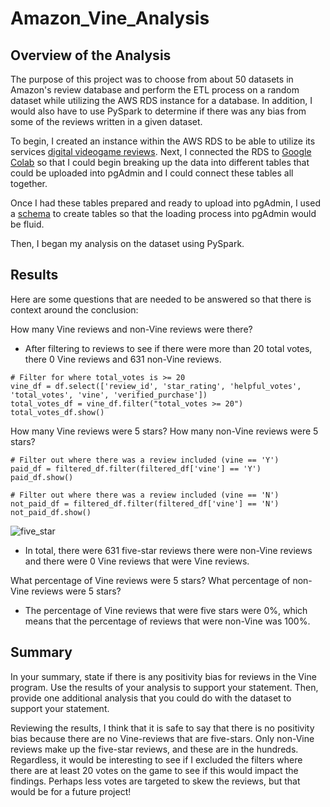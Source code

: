 # Amazon_Vine_Analysis

## Overview of the Analysis 

The purpose of this project was to choose from about 50 datasets in Amazon's review database and perform the ETL process on a random dataset while utilizing the AWS RDS instance for a database. In addition, I would also have to use PySpark to determine if there was any bias from some of the reviews written in a given dataset.

To begin, I created an instance within the AWS RDS to be able to utilize its services [digital videogame reviews](https://s3.amazonaws.com/amazon-reviews-pds/tsv/amazon_reviews_us_Digital_Video_Games_v1_00.tsv.gz). 
Next, I connected the RDS to [Google Colab](https://s3.amazonaws.com/amazon-reviews-pds/tsv/amazon_reviews_us_Digital_Video_Games_v1_00.tsv.gz)
so that I could begin breaking up the data into different tables that could be uploaded into pgAdmin and I could connect these tables all together.

Once I had these tables prepared and ready to upload into pgAdmin, I used a [schema](https://github.com/bazinga183/Amazon_Vine_Analysis/blob/main/table_creation.sql) to create tables so that the loading process into pgAdmin would be fluid.

Then, I began my analysis on the dataset using PySpark.

## Results 

Here are some questions that are needed to be answered so that there is context around the conclusion:

How many Vine reviews and non-Vine reviews were there?
 - After filtering to reviews to see if there were more than 20 total votes, there 0 Vine reviews and 631 non-Vine reviews.


```
# Filter for where total_votes is >= 20
vine_df = df.select(['review_id', 'star_rating', 'helpful_votes', 'total_votes', 'vine', 'verified_purchase'])
total_votes_df = vine_df.filter("total_votes >= 20")
total_votes_df.show()
```

How many Vine reviews were 5 stars? How many non-Vine reviews were 5 stars?
```
# Filter out where there was a review included (vine == 'Y')
paid_df = filtered_df.filter(filtered_df['vine'] == 'Y')
paid_df.show()

# Filter out where there was a review included (vine == 'N')
not_paid_df = filtered_df.filter(filtered_df['vine'] == 'N')
not_paid_df.show()

```

![five_star](https://user-images.githubusercontent.com/46951897/142800776-62e2e3a3-c583-46bb-96eb-15f46530d524.png)

 - In total, there were 631 five-star reviews there were non-Vine reviews and there were 0 Vine reviews that were Vine reviews.

What percentage of Vine reviews were 5 stars? What percentage of non-Vine reviews were 5 stars?
 - The percentage of Vine reviews that were five stars were 0%, which means that the percentage of reviews that were non-Vine was 100%. 

## Summary 
In your summary, state if there is any positivity bias for reviews in the Vine program. Use the results of your analysis to support your statement. Then, provide one additional analysis that you could do with the dataset to support your statement.

Reviewing the results, I think that it is safe to say that there is no positivity bias because there are no Vine-reviews that are five-stars. Only non-Vine reviews make up the five-star reviews, and these are in the hundreds.
Regardless, it would be interesting to see if I excluded the filters where there are at least 20 votes on the game to see if this would impact the findings. Perhaps less votes are targeted to skew the reviews, but that would be for a future project!
